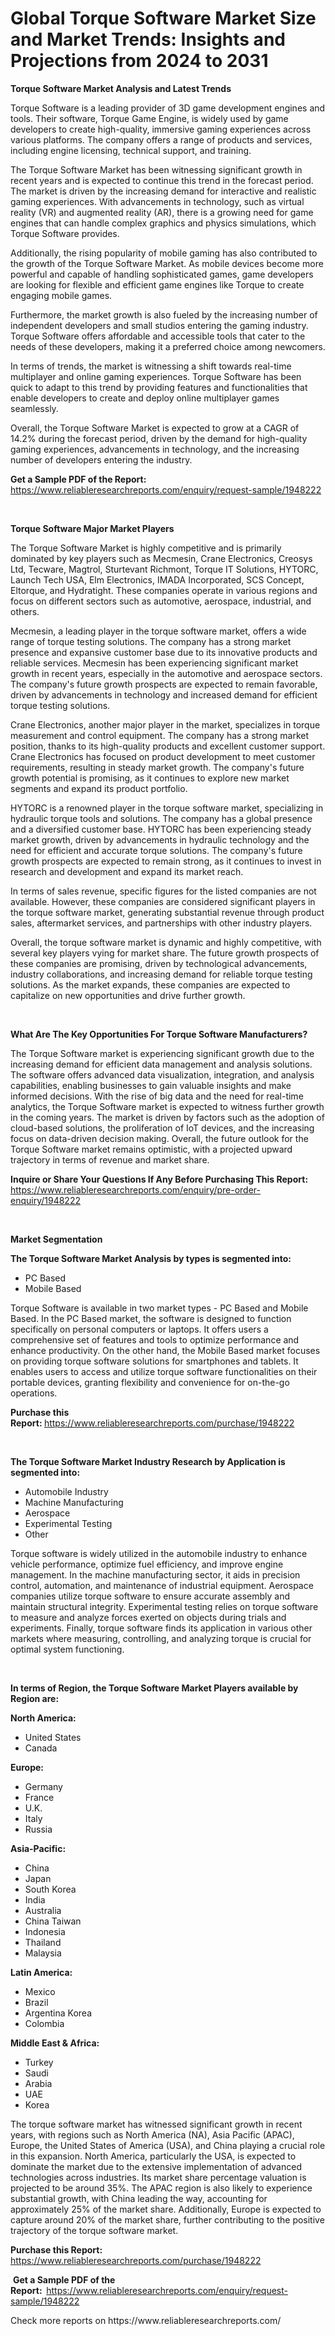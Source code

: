 <p><h1>Global Torque Software Market Size and Market Trends: Insights and Projections from 2024 to 2031</h1></p><p><strong>Torque Software Market Analysis and Latest Trends</strong></p>
<p><p>Torque Software is a leading provider of 3D game development engines and tools. Their software, Torque Game Engine, is widely used by game developers to create high-quality, immersive gaming experiences across various platforms. The company offers a range of products and services, including engine licensing, technical support, and training.</p><p>The Torque Software Market has been witnessing significant growth in recent years and is expected to continue this trend in the forecast period. The market is driven by the increasing demand for interactive and realistic gaming experiences. With advancements in technology, such as virtual reality (VR) and augmented reality (AR), there is a growing need for game engines that can handle complex graphics and physics simulations, which Torque Software provides.</p><p>Additionally, the rising popularity of mobile gaming has also contributed to the growth of the Torque Software Market. As mobile devices become more powerful and capable of handling sophisticated games, game developers are looking for flexible and efficient game engines like Torque to create engaging mobile games.</p><p>Furthermore, the market growth is also fueled by the increasing number of independent developers and small studios entering the gaming industry. Torque Software offers affordable and accessible tools that cater to the needs of these developers, making it a preferred choice among newcomers.</p><p>In terms of trends, the market is witnessing a shift towards real-time multiplayer and online gaming experiences. Torque Software has been quick to adapt to this trend by providing features and functionalities that enable developers to create and deploy online multiplayer games seamlessly.</p><p>Overall, the Torque Software Market is expected to grow at a CAGR of 14.2% during the forecast period, driven by the demand for high-quality gaming experiences, advancements in technology, and the increasing number of developers entering the industry.</p></p>
<p><strong>Get a Sample PDF of the Report:&nbsp;</strong> <a href="https://www.reliableresearchreports.com/enquiry/request-sample/1948222">https://www.reliableresearchreports.com/enquiry/request-sample/1948222</a></p>
<p>&nbsp;</p>
<p><strong>Torque Software Major Market Players</strong></p>
<p><p>The Torque Software Market is highly competitive and is primarily dominated by key players such as Mecmesin, Crane Electronics, Creosys Ltd, Tecware, Magtrol, Sturtevant Richmont, Torque IT Solutions, HYTORC, Launch Tech USA, Elm Electronics, IMADA Incorporated, SCS Concept, Eltorque, and Hydratight. These companies operate in various regions and focus on different sectors such as automotive, aerospace, industrial, and others.</p><p>Mecmesin, a leading player in the torque software market, offers a wide range of torque testing solutions. The company has a strong market presence and expansive customer base due to its innovative products and reliable services. Mecmesin has been experiencing significant market growth in recent years, especially in the automotive and aerospace sectors. The company's future growth prospects are expected to remain favorable, driven by advancements in technology and increased demand for efficient torque testing solutions.</p><p>Crane Electronics, another major player in the market, specializes in torque measurement and control equipment. The company has a strong market position, thanks to its high-quality products and excellent customer support. Crane Electronics has focused on product development to meet customer requirements, resulting in steady market growth. The company's future growth potential is promising, as it continues to explore new market segments and expand its product portfolio.</p><p>HYTORC is a renowned player in the torque software market, specializing in hydraulic torque tools and solutions. The company has a global presence and a diversified customer base. HYTORC has been experiencing steady market growth, driven by advancements in hydraulic technology and the need for efficient and accurate torque solutions. The company's future growth prospects are expected to remain strong, as it continues to invest in research and development and expand its market reach.</p><p>In terms of sales revenue, specific figures for the listed companies are not available. However, these companies are considered significant players in the torque software market, generating substantial revenue through product sales, aftermarket services, and partnerships with other industry players.</p><p>Overall, the torque software market is dynamic and highly competitive, with several key players vying for market share. The future growth prospects of these companies are promising, driven by technological advancements, industry collaborations, and increasing demand for reliable torque testing solutions. As the market expands, these companies are expected to capitalize on new opportunities and drive further growth.</p></p>
<p>&nbsp;</p>
<p><strong>What Are The Key Opportunities For Torque Software Manufacturers?</strong></p>
<p><p>The Torque Software market is experiencing significant growth due to the increasing demand for efficient data management and analysis solutions. The software offers advanced data visualization, integration, and analysis capabilities, enabling businesses to gain valuable insights and make informed decisions. With the rise of big data and the need for real-time analytics, the Torque Software market is expected to witness further growth in the coming years. The market is driven by factors such as the adoption of cloud-based solutions, the proliferation of IoT devices, and the increasing focus on data-driven decision making. Overall, the future outlook for the Torque Software market remains optimistic, with a projected upward trajectory in terms of revenue and market share.</p></p>
<p><strong>Inquire or Share Your Questions If Any Before Purchasing This Report:</strong> <a href="https://www.reliableresearchreports.com/enquiry/pre-order-enquiry/1948222">https://www.reliableresearchreports.com/enquiry/pre-order-enquiry/1948222</a></p>
<p>&nbsp;</p>
<p><strong>Market Segmentation</strong></p>
<p><strong>The Torque Software Market Analysis by types is segmented into:</strong></p>
<p><ul><li>PC Based</li><li>Mobile Based</li></ul></p>
<p><p>Torque Software is available in two market types - PC Based and Mobile Based. In the PC Based market, the software is designed to function specifically on personal computers or laptops. It offers users a comprehensive set of features and tools to optimize performance and enhance productivity. On the other hand, the Mobile Based market focuses on providing torque software solutions for smartphones and tablets. It enables users to access and utilize torque software functionalities on their portable devices, granting flexibility and convenience for on-the-go operations.</p></p>
<p><strong>Purchase this Report:&nbsp;</strong><a href="https://www.reliableresearchreports.com/purchase/1948222">https://www.reliableresearchreports.com/purchase/1948222</a></p>
<p>&nbsp;</p>
<p><strong>The Torque Software Market Industry Research by Application is segmented into:</strong></p>
<p><ul><li>Automobile Industry</li><li>Machine Manufacturing</li><li>Aerospace</li><li>Experimental Testing</li><li>Other</li></ul></p>
<p><p>Torque software is widely utilized in the automobile industry to enhance vehicle performance, optimize fuel efficiency, and improve engine management. In the machine manufacturing sector, it aids in precision control, automation, and maintenance of industrial equipment. Aerospace companies utilize torque software to ensure accurate assembly and maintain structural integrity. Experimental testing relies on torque software to measure and analyze forces exerted on objects during trials and experiments. Finally, torque software finds its application in various other markets where measuring, controlling, and analyzing torque is crucial for optimal system functioning.</p></p>
<p>&nbsp;</p>
<p><strong>In terms of Region, the Torque Software Market Players available by Region are:</strong></p>
<p>
    <p> <strong> North America: </strong>
        <ul>
            <li>United States</li>
            <li>Canada</li>
        </ul>
        </p> 
    <p> <strong> Europe: </strong>
        <ul>
            <li>Germany</li>
            <li>France</li>
            <li>U.K.</li>
            <li>Italy</li>
            <li>Russia</li>
        </ul>
        </p> 
    <p> <strong> Asia-Pacific: </strong>
        <ul>
            <li>China</li>
            <li>Japan</li>
            <li>South Korea</li>
            <li>India</li>
            <li>Australia</li>
            <li>China Taiwan</li>
            <li>Indonesia</li>
            <li>Thailand</li>
            <li>Malaysia</li>
        </ul>
        </p> 
    <p> <strong> Latin America: </strong>
        <ul>
            <li>Mexico</li>
            <li>Brazil</li>
            <li>Argentina Korea</li>
            <li>Colombia</li>
        </ul>
        </p> 
    <p> <strong> Middle East & Africa: </strong>
        <ul>
            <li>Turkey</li>
            <li>Saudi</li>
            <li>Arabia</li>
            <li>UAE</li>
            <li>Korea</li>
        </ul>
    </p>
    </p>
<p><p>The torque software market has witnessed significant growth in recent years, with regions such as North America (NA), Asia Pacific (APAC), Europe, the United States of America (USA), and China playing a crucial role in this expansion. North America, particularly the USA, is expected to dominate the market due to the extensive implementation of advanced technologies across industries. Its market share percentage valuation is projected to be around 35%. The APAC region is also likely to experience substantial growth, with China leading the way, accounting for approximately 25% of the market share. Additionally, Europe is expected to capture around 20% of the market share, further contributing to the positive trajectory of the torque software market.</p></p>
<p><strong>Purchase this Report: </strong><a href="https://www.reliableresearchreports.com/purchase/1948222">https://www.reliableresearchreports.com/purchase/1948222</a></p>
<p>&nbsp;<strong>Get a Sample PDF of the Report:&nbsp;&nbsp;</strong><a href="https://www.reliableresearchreports.com/enquiry/request-sample/1948222">https://www.reliableresearchreports.com/enquiry/request-sample/1948222</a></p>
<p><strong></strong></p>
<p>Check more reports on https://www.reliableresearchreports.com/</p>